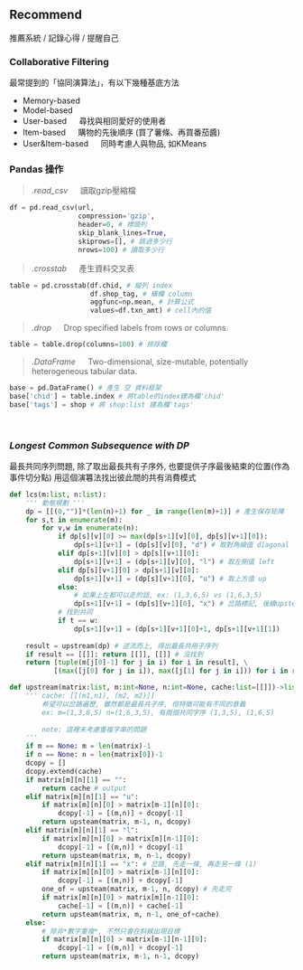 ## Recommend
推薦系統 / 記錄心得 / 提醒自己


### Collaborative Filtering
最常提到的「協同演算法」，有以下幾種基底方法
+ Memory-based &emsp; 
+ Model-based &emsp; 
+ User-based &emsp; 尋找與相同愛好的使用者
+ Item-based &emsp; 購物的先後順序 (買了薯條、再買番茄醬)
+ User&Item-based &emsp; 同時考慮人與物品, 如KMeans


### Pandas 操作

> *.read_csv* &emsp; 讀取gzip壓縮檔

```python
df = pd.read_csv(url, 
                 compression='gzip',
                 header=0, # 標頭列
                 skip_blank_lines=True, 
                 skiprows=[], # 跳過多少行
                 nrows=100) # 讀取多少行
```

> *.crosstab* &emsp; 產生資料交叉表

```python
table = pd.crosstab(df.chid, # 縱列 index
                    df.shop_tag, # 橫欄 column
                    aggfunc=np.mean, # 計算公式
                    values=df.txn_amt) # cell內的值
```

> *.drop* &emsp; Drop specified labels from rows or columns.

```python
table = table.drop(columns=100) # 排除欄
```

> *.DataFrame* &emsp; Two-dimensional, size-mutable, potentially heterogeneous tabular data.

```python
base = pd.DataFrame() # 產生 空 資料框架
base['chid'] = table.index # 將table的index建為欄'chid'
base['tags'] = shop # 將 shop:list 建為欄'tags'
```
&nbsp;
### *Longest Common Subsequence with DP*
最長共同序列問題, 除了取出最長共有子序外, 也要提供子序最後結束的位置(作為事件切分點)
用這個演篹法找出彼此間的共有消費模式

```python
def lcs(m:list, n:list):
    ''' 動態規劃 '''
    dp = [[(0,"")]*(len(n)+1) for _ in range(len(m)+1)] # 產生保存矩陣
    for s,t in enumerate(m):
        for v,w in enumerate(n):
            if dp[s][v][0] >= max(dp[s+1][v][0], dp[s][v+1][0]):
                dp[s+1][v+1] = (dp[s][v][0], "d") # 取對角線值 diagonal
            elif dp[s+1][v][0] > dp[s][v+1][0]:
                dp[s+1][v+1] = (dp[s+1][v][0], "l") # 取左側值 left
            elif dp[s][v+1][0] > dp[s+1][v][0]:
                dp[s+1][v+1] = (dp[s][v+1][0], "u") # 取上方值 up
            else: 
                # 如果上左都可以走的話, ex: (1,3,6,5) vs (1,6,3,5)
                dp[s+1][v+1] = (dp[s][v+1][0], "x") # 岔路標記, 後續upsteam疊代 (1)
            # 找到共同
            if t == w: 
                dp[s+1][v+1] = (dp[s+1][v+1][0]+1, dp[s+1][v+1][1])
    
    result = upstream(dp) # 逆流而上, 得出最長共用子序列
    if result == [[]]: return [[]], [[]] # 沒找到
    return [tuple(m[j[0]-1] for j in i) for i in result], \
           [(max([j[0] for j in i]), max([j[1] for j in i])) for i in result] # 結束點cut point
```

```python
def upstream(matrix:list, m:int=None, n:int=None, cache:list=[[]])->list:
    ''' cache: [[(m1,n1), (m2, m2)]]
        希望可以岔路遍歷, 雖然都是最長共子序, 但特徵可能有不同的意義
        ex: m=(1,3,6,5) n=(1,6,3,5), 有兩個共同字序 (1,3,5), (1,6,5)
        
        note: 這裡未考慮重複字串的問題
    '''
    if m == None: m = len(matrix)-1
    if n == None: n = len(matrix[0])-1
    dcopy = []
    dcopy.extend(cache)
    if matrix[m][n][1] == "":
        return cache # output
    elif matrix[m][n][1] == "u":
        if matrix[m][n][0] > matrix[m-1][n][0]:
            dcopy[-1] = [(m,n)] + dcopy[-1]
        return upsteam(matrix, m-1, n, dcopy)
    elif matrix[m][n][1] == "l":
        if matrix[m][n][0] > matrix[m][n-1][0]:
            dcopy[-1] = [(m,n)] + dcopy[-1]
        return upsteam(matrix, m, n-1, dcopy)
    elif matrix[m][n][1] == "x": # 岔路, 先走一條, 再走另一條 (1)
        if matrix[m][n][0] > matrix[m-1][n][0]:
            dcopy[-1] = [(m,n)] + dcopy[-1]
        one_of = upsteam(matrix, m-1, n, dcopy) # 先走完
        if matrix[m][n][0] > matrix[m][n-1][0]:
            cache[-1] = [(m,n)] + cache[-1]
        return upsteam(matrix, m, n-1, one_of+cache)
    else:
        # 除非*數字重複*, 不然只會在斜線出現目標
        if matrix[m][n][0] > matrix[m-1][n-1][0]:
            dcopy[-1] = [(m,n)] + dcopy[-1]
        return upsteam(matrix, m-1, n-1, dcopy)
```


